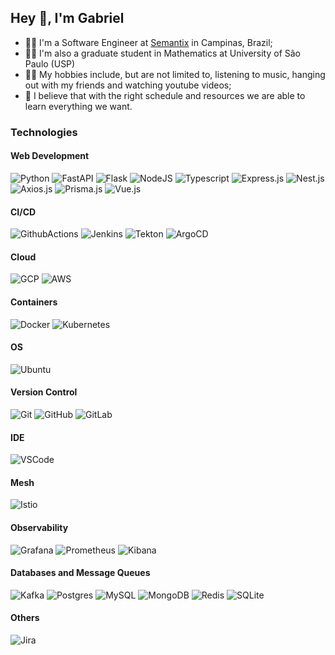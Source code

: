 ## Hey 👋, I'm Gabriel

- 👨‍💻 I'm a Software Engineer at [Semantix](https://www.semantix.ai/) in Campinas, Brazil;
- :man_student: I'm also a graduate student in Mathematics at University of São Paulo (USP)
- :surfing_man: My hobbies include, but are not limited to, listening to music, hanging out with my friends and watching youtube videos;
- :thought_balloon: I believe that with the right schedule and resources we are able to learn everything we want.

### Technologies

#### Web Development
![Python](https://img.shields.io/badge/python-3670A0?style=for-the-badge&logo=python&logoColor=ffdd54)
![FastAPI](https://img.shields.io/badge/fastapi-109989?style=for-the-badge&logo=FASTAPI&logoColor=white)
![Flask](https://img.shields.io/badge/Flask-000000?style=for-the-badge&logo=flask&logoColor=white)
![NodeJS](https://img.shields.io/badge/node.js-6DA55F?style=for-the-badge&logo=node.js&logoColor=white)
![Typescript](https://img.shields.io/badge/TypeScript-007ACC?style=for-the-badge&logo=typescript&logoColor=white)
![Express.js](https://img.shields.io/badge/express.js-%23404d59.svg?style=for-the-badge&logo=express&logoColor=%2361DAFB)
![Nest.js](https://img.shields.io/badge/nestjs-E0234E?style=for-the-badge&logo=nestjs&logoColor=white)
![Axios.js](https://img.shields.io/badge/axios-671ddf?&style=for-the-badge&logo=axios&logoColor=white)
![Prisma.js](https://img.shields.io/badge/Prisma-3982CE?style=for-the-badge&logo=Prisma&logoColor=white)
![Vue.js](https://img.shields.io/badge/Vue%20js-35495E?style=for-the-badge&logo=vuedotjs&logoColor=4FC08D)

#### CI/CD
![GithubActions](https://img.shields.io/badge/Github%20Actions-282a2e?style=for-the-badge&logo=githubactions&logoColor=367cfe)
![Jenkins](https://img.shields.io/badge/Jenkins-D24939?style=for-the-badge&logo=Jenkins&logoColor=whit)
![Tekton](https://img.shields.io/badge/Tekton-FD495C?style=for-the-badge&logo=tekton&logoColor=white)
![ArgoCD](https://img.shields.io/badge/Argo%20CD-1e0b3e?style=for-the-badge&logo=argo&logoColor=#d16044)

#### Cloud
![GCP](https://img.shields.io/badge/Google_Cloud-4285F4?style=for-the-badge&logo=google-cloud&logoColor=white)
![AWS](https://img.shields.io/badge/AWS-232F32?style=for-the-badge&logo=AmazonAWS&logoColor=white)

#### Containers
![Docker](https://img.shields.io/badge/Docker-2CA5E0?style=for-the-badge&logo=docker&logoColor=white)
![Kubernetes](https://img.shields.io/badge/kubernetes-326ce5.svg?&style=for-the-badge&logo=kubernetes&logoColor=white)

#### OS
![Ubuntu](https://img.shields.io/badge/Ubuntu-E95420?style=for-the-badge&logo=ubuntu&logoColor=white)

#### Version Control
![Git](https://img.shields.io/badge/git-%23F05033.svg?style=for-the-badge&logo=git&logoColor=white)
![GitHub](https://img.shields.io/badge/GitHub-100000?style=for-the-badge&logo=github&logoColor=white)
![GitLab](https://img.shields.io/badge/GitLab-330F63?style=for-the-badge&logo=gitlab&logoColor=white)

#### IDE
![VSCode](https://img.shields.io/badge/Vscode-007ACC?style=for-the-badge&logo=visual-studio-code&logoColor=white)

#### Mesh
![Istio](https://img.shields.io/badge/Istio-466BB0?style=for-the-badge&logo=Istio&logoColor=white)

#### Observability
![Grafana](https://img.shields.io/badge/Grafana-F2F4F9?style=for-the-badge&logo=grafana&logoColor=orange&labelColor=F2F4F9)
![Prometheus](https://img.shields.io/badge/Prometheus-000000?style=for-the-badge&logo=prometheus&labelColor=000000)
![Kibana](https://img.shields.io/badge/Kibana-005571?style=for-the-badge&logo=Kibana&logoColor=white)

#### Databases and Message Queues
![Kafka](https://img.shields.io/badge/Apache_Kafka-231F20?style=for-the-badge&logo=apache-kafka&logoColor=white)
![Postgres](https://img.shields.io/badge/postgres-%23316192.svg?style=for-the-badge&logo=postgresql&logoColor=white)
![MySQL](https://img.shields.io/badge/mysql-%2300f.svg?style=for-the-badge&logo=mysql&logoColor=white)
![MongoDB](https://img.shields.io/badge/MongoDB-%234ea94b.svg?style=for-the-badge&logo=mongodb&logoColor=white)
![Redis](https://img.shields.io/badge/Redis-DC382D?style=for-the-badge&logo=redis&logoColor=white)
![SQLite](https://img.shields.io/badge/SQLite-000?style=for-the-badge&logo=sqlite&logoColor=07405E)

#### Others
![Jira](https://img.shields.io/badge/Jira-0052CC?style=for-the-badge&logo=Jira&logoColor=white)
